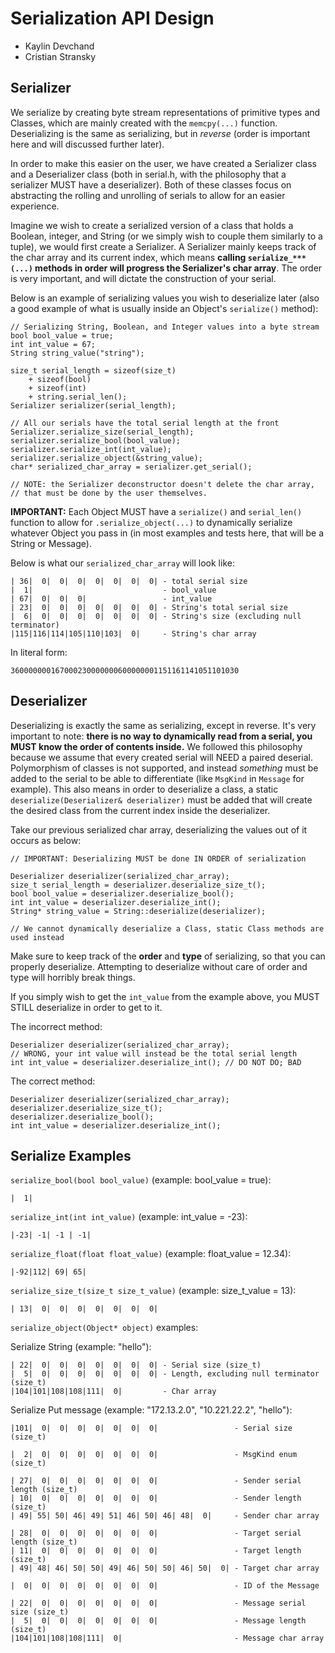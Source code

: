 # Serialization API Design
+ Kaylin Devchand
+ Cristian Stransky
## Serializer
We serialize by creating byte stream representations of primitive types and Classes, which are mainly created with the  `memcpy(...)` function. Deserializing is the same as serializing, but in *reverse* (order is important here and will discussed further later).

In order to make this easier on the user, we have created a Serializer class and a Deserializer class (both in serial.h, with the philosophy that a serializer MUST have a deserializer). Both of these classes focus on abstracting the rolling and unrolling of serials to allow for an easier experience.

Imagine we wish to create a serialized version of a class that holds a Boolean, integer, and String (or we simply wish to couple them similarly to a tuple), we would first create a Serializer. A Serializer mainly keeps track of the char array and its current index, which means **calling `serialize_***(...)` methods in order will progress the Serializer's char array**. The order is very important, and will dictate the construction of your serial. 

Below is an example of serializing values you wish to deserialize later (also a good example of what is usually inside an Object's `serialize()` method):
```
// Serializing String, Boolean, and Integer values into a byte stream
bool bool_value = true;
int int_value = 67;
String string_value("string");

size_t serial_length = sizeof(size_t) 
    + sizeof(bool) 
    + sizeof(int) 
    + string.serial_len();
Serializer serializer(serial_length);

// All our serials have the total serial length at the front
Serializer.serialize_size(serial_length); 
serializer.serialize_bool(bool_value);
serializer.serialize_int(int_value);
serializer.serialize_object(&string_value);
char* serialized_char_array = serializer.get_serial();

// NOTE: the Serializer deconstructor doesn't delete the char array, 
// that must be done by the user themselves.
```
**IMPORTANT:** Each Object MUST have a `serialize()` and `serial_len()` function to allow for `.serialize_object(...)` to dynamically serialize whatever Object you pass in (in most examples and tests here, that will be a String or Message).

Below is what our `serialized_char_array` will look like:
```
| 36|  0|  0|  0|  0|  0|  0|  0| - total serial size
|  1|                             - bool_value
| 67|  0|  0|  0|                 - int_value
| 23|  0|  0|  0|  0|  0|  0|  0| - String's total serial size
|  6|  0|  0|  0|  0|  0|  0|  0| - String's size (excluding null terminator)
|115|116|114|105|110|103|  0|     - String's char array
```

In literal form:
```
360000000167000230000000600000001151161141051101030
```
## Deserializer

Deserializing is exactly the same as serializing, except in reverse. It's very important to note: **there is no way to dynamically read from a serial, you MUST know the order of contents inside.** We followed this philosophy because we assume that every created serial will NEED a paired deserial. Polymorphism of classes is not supported, and instead *something* must be added to the serial to be able to differentiate (like `MsgKind` in `Message` for example). This also means in order to deserialize a class, a static `deserialize(Deserializer& deserializer)` must be added that will create the desired class from the current index inside the deserializer.

Take our previous serialized char array, deserializing the values out of it occurs as below:

```
// IMPORTANT: Deserializing MUST be done IN ORDER of serialization

Deserializer deserializer(serialized_char_array);
size_t serial_length = deserializer.deserialize_size_t();
bool bool_value = deserializer.deserialize_bool();
int int_value = deserializer.deserialize_int();
String* string_value = String::deserialize(deserializer);

// We cannot dynamically deserialize a Class, static Class methods are used instead
```
Make sure to keep track of the **order** and **type** of serializing, so that you can properly deserialize. Attempting to deserialize without care of order and type will horribly break things. 

If you simply wish to get the `int_value` from the example above, you MUST STILL deserialize in order to get to it.

The incorrect method:
```
Deserializer deserializer(serialized_char_array);
// WRONG, your int value will instead be the total serial length
int int_value = deserializer.deserialize_int(); // DO NOT DO; BAD
```
The correct method:
```
Deserializer deserializer(serialized_char_array);
deserializer.deserialize_size_t();
deserializer.deserialize_bool();
int int_value = deserializer.deserialize_int();
```
## Serialize Examples

`serialize_bool(bool bool_value)` (example: bool_value = true):
```
|  1|
```

`serialize_int(int int_value)` (example: int_value = -23):
```
|-23| -1| -1 | -1| 
```

`serialize_float(float float_value)` (example: float_value = 12.34): 
```
|-92|112| 69| 65|
```

`serialize_size_t(size_t size_t_value)` (example: size_t_value = 13):
```
| 13|  0|  0|  0|  0|  0|  0|  0|
```

`serialize_object(Object* object)` examples:  

Serialize String (example: "hello"):  
```
| 22|  0|  0|  0|  0|  0|  0|  0| - Serial size (size_t)
|  5|  0|  0|  0|  0|  0|  0|  0| - Length, excluding null terminator (size_t)
|104|101|108|108|111|  0|         - Char array
```

Serialize Put message (example: "172.13.2.0", "10.221.22.2", "hello"):  
```
|101|  0|  0|  0|  0|  0|  0|  0|                 - Serial size (size_t)

|  2|  0|  0|  0|  0|  0|  0|  0|                 - MsgKind enum (size_t)

| 27|  0|  0|  0|  0|  0|  0|  0|                 - Sender serial length (size_t)
| 10|  0|  0|  0|  0|  0|  0|  0|                 - Sender length (size_t)
| 49| 55| 50| 46| 49| 51| 46| 50| 46| 48|  0|     - Sender char array

| 28|  0|  0|  0|  0|  0|  0|  0|                 - Target serial length (size_t)
| 11|  0|  0|  0|  0|  0|  0|  0|                 - Target length (size_t)
| 49| 48| 46| 50| 50| 49| 46| 50| 50| 46| 50|  0| - Target char array

|  0|  0|  0|  0|  0|  0|  0|  0|                 - ID of the Message

| 22|  0|  0|  0|  0|  0|  0|  0|                 - Message serial size (size_t)
|  5|  0|  0|  0|  0|  0|  0|  0|                 - Message length (size_t)
|104|101|108|108|111|  0|                         - Message char array
```
